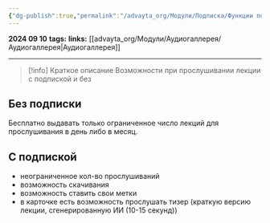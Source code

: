 ```yaml
---
{"dg-publish":true,"permalink":"/advayta_org/Модули/Подписка/Функции подписки в аудиомодуле/"}
---
```


**2024 09 10**
**tags:**
**links:** [[advayta_org/Модули/Аудиогаллерея/Аудиогаллерея\|Аудиогаллерея]]

---

> [!info] Краткое описание
> Возможности при прослушивании лекции с подпиской и без

## Без подписки
Бесплатно выдавать только ограниченное число лекций для прослушивания в день либо в месяц.
## С подпиской
- неограниченное кол-во прослушиваний
- возможность скачивания
- возможность ставить свои метки
- в карточке есть возможность прослушать тизер (краткую версию лекции, сгенерированную ИИ (10-15 секунд)) 
